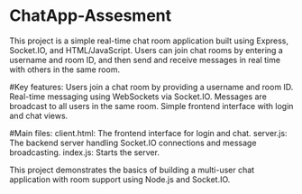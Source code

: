# ChatApp-Assesment

This project is a simple real-time chat room application built using Express, Socket.IO, and  HTML/JavaScript. Users can join chat rooms by entering a username and room ID, and then send and receive messages in real time with others in the same room.

#Key features:
Users join a chat room by providing a username and room ID.
Real-time messaging using WebSockets via Socket.IO.
Messages are broadcast to all users in the same room.
Simple frontend interface with login and chat views.

#Main files:
client.html: The frontend interface for login and chat.
server.js: The backend server handling Socket.IO connections and message broadcasting.
index.js: Starts the server.

This project demonstrates the basics of building a multi-user chat application with room support using Node.js and Socket.IO.
